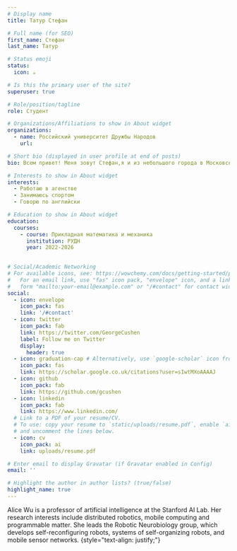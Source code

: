 ```yaml
---
# Display name
title: Татур Стефан

# Full name (for SEO)
first_name: Стефан
last_name: Татур

# Status emoji
status:
  icon: ☕️

# Is this the primary user of the site?
superuser: true

# Role/position/tagline
role: Студент

# Organizations/Affiliations to show in About widget
organizations:
  - name: Российский университет Дружбы Народов
    url: 

# Short bio (displayed in user profile at end of posts)
bio: Всем привет! Меня зовут Стефан,я и из небольшого города в Московской области. В данный момент живу и учусь в Москве. Изучаю английский язык. Люблю математику.

# Interests to show in About widget
interests:
  - Работаю в агенстве 
  - Занимаюсь спортом
  - Говорю по английски

# Education to show in About widget
education:
  courses:
    - course: Прикладная математика и механика
      institution: РУДН
      year: 2022-2026
    

# Social/Academic Networking
# For available icons, see: https://wowchemy.com/docs/getting-started/page-builder/#icons
#   For an email link, use "fas" icon pack, "envelope" icon, and a link in the
#   form "mailto:your-email@example.com" or "/#contact" for contact widget.
social:
  - icon: envelope
    icon_pack: fas
    link: '/#contact'
  - icon: twitter
    icon_pack: fab
    link: https://twitter.com/GeorgeCushen
    label: Follow me on Twitter
    display:
      header: true
  - icon: graduation-cap # Alternatively, use `google-scholar` icon from `ai` icon pack
    icon_pack: fas
    link: https://scholar.google.co.uk/citations?user=sIwtMXoAAAAJ
  - icon: github
    icon_pack: fab
    link: https://github.com/gcushen
  - icon: linkedin
    icon_pack: fab
    link: https://www.linkedin.com/
  # Link to a PDF of your resume/CV.
  # To use: copy your resume to `static/uploads/resume.pdf`, enable `ai` icons in `params.yaml`,
  # and uncomment the lines below.
  - icon: cv
    icon_pack: ai
    link: uploads/resume.pdf

# Enter email to display Gravatar (if Gravatar enabled in Config)
email: ''

# Highlight the author in author lists? (true/false)
highlight_name: true
---
```


Alice Wu is a professor of artificial intelligence at the Stanford AI Lab. Her research interests include distributed robotics, mobile computing and programmable matter. She leads the Robotic Neurobiology group, which develops self-reconfiguring robots, systems of self-organizing robots, and mobile sensor networks.
{style="text-align: justify;"}
